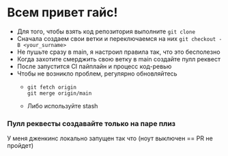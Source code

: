 # Всем привет гайс!
- Для того, чтобы взять код репозитория выполните `git clone`
- Сначала создаем свои ветки и переключаемся на них `git checkout -B <your_surname>`
- Не пушьте сразу в main, я настроил правила так, что это бесполезно
- Когда захотите смерджить свою ветку в main создайте пулл реквест
- После запустится CI пайплайн и процесс код-ревью
- Чтобы не возникло проблем, регулярно обновляйтесь 
  - ```
    git fetch origin
    git merge origin/main
    ```
  - Либо используйте stash 


### Пулл реквесты создавайте только на паре плиз
У меня дженкинс локально запущен так что (ноут выключен == PR не пройдет)
